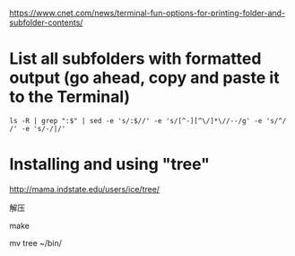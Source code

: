 https://www.cnet.com/news/terminal-fun-options-for-printing-folder-and-subfolder-contents/

# List all subfolders with formatted output (go ahead, copy and paste it to the Terminal)

```
ls -R | grep ":$" | sed -e 's/:$//' -e 's/[^-][^\/]*\//--/g' -e 's/^/ /' -e 's/-/|/'
```

# Installing and using "tree"



http://mama.indstate.edu/users/ice/tree/

解压

make

mv tree ~/bin/